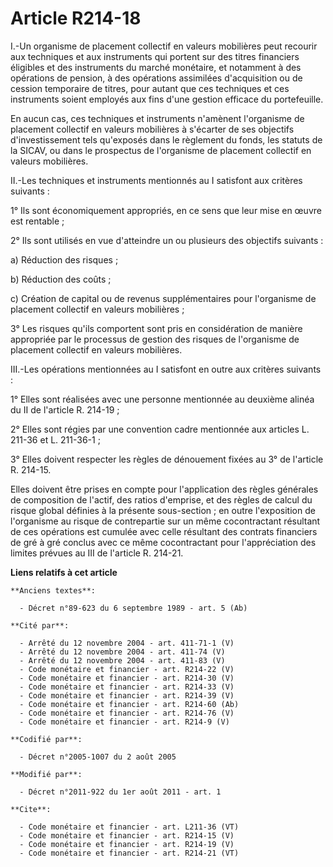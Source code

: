 # Article R214-18

I.-Un organisme de placement collectif en valeurs mobilières peut recourir aux techniques et aux instruments qui portent sur
des titres financiers éligibles et des instruments du marché monétaire, et notamment à des opérations de pension, à des
opérations assimilées d'acquisition ou de cession temporaire de titres, pour autant que ces techniques et ces instruments
soient employés aux fins d'une gestion efficace du portefeuille. 

En aucun cas, ces techniques et instruments n'amènent l'organisme de placement collectif en valeurs mobilières à s'écarter de
ses objectifs d'investissement tels qu'exposés dans le règlement du fonds, les statuts de la SICAV, ou dans le prospectus de
l'organisme de placement collectif en valeurs mobilières. 

II.-Les techniques et instruments mentionnés au I satisfont aux critères suivants : 

1° Ils sont économiquement appropriés, en ce sens que leur mise en œuvre est rentable ; 

2° Ils sont utilisés en vue d'atteindre un ou plusieurs des objectifs suivants : 

a) Réduction des risques ; 

b) Réduction des coûts ; 

c) Création de capital ou de revenus supplémentaires pour l'organisme de placement collectif en valeurs mobilières ; 

3° Les risques qu'ils comportent sont pris en considération de manière appropriée par le processus de gestion des risques de
l'organisme de placement collectif en valeurs mobilières. 

III.-Les opérations mentionnées au I satisfont en outre aux critères suivants : 

1° Elles sont réalisées avec une personne mentionnée au deuxième alinéa du II de l'article R. 214-19 ; 

2° Elles sont régies par une convention cadre mentionnée aux articles L. 211-36 et L. 211-36-1 ; 

3° Elles doivent respecter les règles de dénouement fixées au 3° de l'article R. 214-15. 

Elles doivent être prises en compte pour l'application des règles générales de composition de l'actif, des ratios d'emprise,
et des règles de calcul du risque global définies à la présente sous-section ; en outre l'exposition de l'organisme au risque
de contrepartie sur un même cocontractant résultant de ces opérations est cumulée avec celle résultant des contrats
financiers de gré à gré conclus avec ce même cocontractant pour l'appréciation des limites prévues au III de l'article R.
214-21.

**Liens relatifs à cet article**

	**Anciens textes**:

	  - Décret n°89-623 du 6 septembre 1989 - art. 5 (Ab)

	**Cité par**:

	  - Arrêté du 12 novembre 2004 - art. 411-71-1 (V)
	  - Arrêté du 12 novembre 2004 - art. 411-74 (V)
	  - Arrêté du 12 novembre 2004 - art. 411-83 (V)
	  - Code monétaire et financier - art. R214-22 (V)
	  - Code monétaire et financier - art. R214-30 (V)
	  - Code monétaire et financier - art. R214-33 (V)
	  - Code monétaire et financier - art. R214-39 (V)
	  - Code monétaire et financier - art. R214-60 (Ab)
	  - Code monétaire et financier - art. R214-76 (V)
	  - Code monétaire et financier - art. R214-9 (V)

	**Codifié par**:

	  - Décret n°2005-1007 du 2 août 2005

	**Modifié par**:

	  - Décret n°2011-922 du 1er août 2011 - art. 1

	**Cite**:

	  - Code monétaire et financier - art. L211-36 (VT)
	  - Code monétaire et financier - art. R214-15 (V)
	  - Code monétaire et financier - art. R214-19 (V)
	  - Code monétaire et financier - art. R214-21 (VT)
